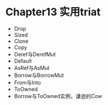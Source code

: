 # Chapter13 实用triat
- Drop
- Sized
- Clone
- Copy
- Deref与DerefMut
- Default
- AsRef与AsMut
- Borrow与BorrowMut
- From与Into
- ToOwned
- Borrow与ToOwned实例，谦逊的Cow